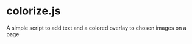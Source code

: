 colorize.js
===========

A simple script to add text and a colored overlay to chosen images on a page
